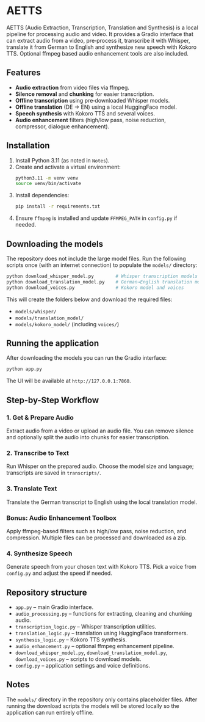 # AETTS

AETTS (Audio Extraction, Transcription, Translation and Synthesis) is a local pipeline for processing audio and video. It provides a Gradio interface that can extract audio from a video, pre‑process it, transcribe it with Whisper, translate it from German to English and synthesize new speech with Kokoro TTS. Optional ffmpeg based audio enhancement tools are also included.

## Features
- **Audio extraction** from video files via ffmpeg.
- **Silence removal** and **chunking** for easier transcription.
- **Offline transcription** using pre‑downloaded Whisper models.
- **Offline translation** (DE → EN) using a local HuggingFace model.
- **Speech synthesis** with Kokoro TTS and several voices.
- **Audio enhancement** filters (high/low pass, noise reduction, compressor, dialogue enhancement).

## Installation
1. Install Python 3.11 (as noted in `Notes`).
2. Create and activate a virtual environment:
   ```bash
   python3.11 -m venv venv
   source venv/bin/activate
   ```
3. Install dependencies:
   ```bash
   pip install -r requirements.txt
   ```
4. Ensure `ffmpeg` is installed and update `FFMPEG_PATH` in `config.py` if needed.

## Downloading the models
The repository does not include the large model files. Run the following scripts once (with an internet connection) to populate the `models/` directory:
```bash
python download_whisper_model.py        # Whisper transcription models
python download_translation_model.py    # German→English translation model
python download_voices.py               # Kokoro model and voices
```
This will create the folders below and download the required files:
- `models/whisper/`
- `models/translation_model/`
- `models/kokoro_model/` (including `voices/`)

## Running the application
After downloading the models you can run the Gradio interface:
```bash
python app.py
```
The UI will be available at `http://127.0.0.1:7860`.

## Step-by-Step Workflow

### 1. Get & Prepare Audio
Extract audio from a video or upload an audio file. You can remove silence and optionally split the audio into chunks for easier transcription.

### 2. Transcribe to Text
Run Whisper on the prepared audio. Choose the model size and language; transcripts are saved in `transcripts/`.

### 3. Translate Text
Translate the German transcript to English using the local translation model.

### Bonus: Audio Enhancement Toolbox
Apply ffmpeg-based filters such as high/low pass, noise reduction, and compression. Multiple files can be processed and downloaded as a zip.

### 4. Synthesize Speech
Generate speech from your chosen text with Kokoro TTS. Pick a voice from `config.py` and adjust the speed if needed.

## Repository structure
- `app.py` – main Gradio interface.
- `audio_processing.py` – functions for extracting, cleaning and chunking audio.
- `transcription_logic.py` – Whisper transcription utilities.
- `translation_logic.py` – translation using HuggingFace transformers.
- `synthesis_logic.py` – Kokoro TTS synthesis.
- `audio_enhancement.py` – optional ffmpeg enhancement pipeline.
- `download_whisper_model.py`, `download_translation_model.py`, `download_voices.py` – scripts to download models.
- `config.py` – application settings and voice definitions.

## Notes
The `models/` directory in the repository only contains placeholder files. After running the download scripts the models will be stored locally so the application can run entirely offline.

